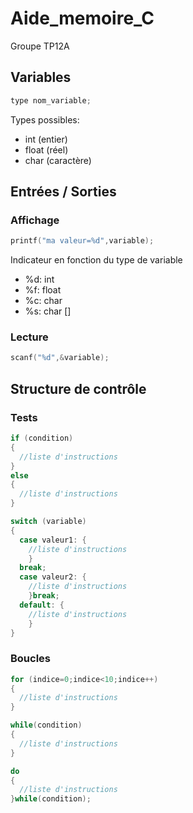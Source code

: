 # Aide_memoire_C
Groupe TP12A

## Variables

``` c
type nom_variable;
``` 

Types possibles:
* int (entier)
* float (réel)
* char (caractère)

## Entrées / Sorties

### Affichage

``` c
printf("ma valeur=%d",variable);
```

Indicateur en fonction du type de variable
* %d: int
* %f: float
* %c: char
* %s: char []

### Lecture

``` c
scanf("%d",&variable);
```
## Structure de contrôle

### Tests

``` c
if (condition)
{
  //liste d'instructions
}
else
{
  //liste d'instructions
}
```

``` c
switch (variable)
{
  case valeur1: {
    //liste d'instructions
    }
  break;
  case valeur2: {
    //liste d'instructions
    }break;
  default: {
    //liste d'instructions
    }
}
```

### Boucles

``` c
for (indice=0;indice<10;indice++)
{
  //liste d'instructions
}
```

``` c
while(condition)
{
  //liste d'instructions
}
```

``` c
do
{
  //liste d'instructions
}while(condition);
```
